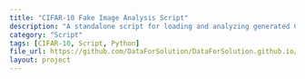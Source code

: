 ```yaml
---
title: "CIFAR-10 Fake Image Analysis Script"
description: "A standalone script for loading and analyzing generated CIFAR-10 images."
category: "Script"
tags: [CIFAR-10, Script, Python]
file_url: https://github.com/DataForSolution/DataForSolution.github.io/blob/main/projects/cifar10_fake_images_analysis.py
layout: project
---
```

